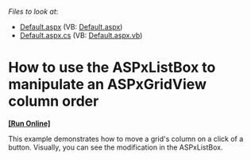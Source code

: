 <!-- default file list -->
*Files to look at*:

* [Default.aspx](./CS/WebSite/Default.aspx) (VB: [Default.aspx](./VB/WebSite/Default.aspx))
* [Default.aspx.cs](./CS/WebSite/Default.aspx.cs) (VB: [Default.aspx.vb](./VB/WebSite/Default.aspx.vb))
<!-- default file list end -->
# How to use the ASPxListBox to manipulate an ASPxGridView column order
<!-- run online -->
**[[Run Online]](https://codecentral.devexpress.com/e2539/)**
<!-- run online end -->


<p>This example demonstrates how to move a grid's column on a click of a button. Visually, you can see the modification in the ASPxListBox.</p>

<br/>


